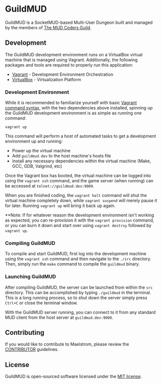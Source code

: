 # GuildMUD

GuildMUD is a SocketMUD-based Multi-User Dungeon built and managed by the members of [The MUD Coders Guild](https://mudcoders.com/).

## Development

The GuildMUD development environment runs on a VirtualBox virtual machine that is managed using Vagrant. Additionally, the following packages and tools are required to properly run this application:

- [Vagrant](https://www.vagrantup.com/) - Development Environment Orchestration
- [VirtualBox](https://www.virtualbox.org/) - Virtualization Platform

### Development Environment

While it is recommended to familiarize yourself with basic [Vagrant command syntax](https://www.vagrantup.com/docs/cli/), with the two dependencies above installed, spinning up the GuildMUD development environment is as simple as running one command:

`vagrant up`

This command will perform a host of automated tasks to get a development environment up and running:

- Power up the virtual machine
- Add `guildmud.dev` to the host machine's hosts file
- Install any necessary dependencies within the virtual machine (Make, GCC, GDB, Valgrind, etc)

Once the Vagrant box has booted, the virtual machine can be logged into using the `vagrant ssh` command, and the game server (when running) can be accessed at `telnet://guildmud.dev:9009`.

When you are finished coding, the `vagrant halt` command will shut the virtual machine completely down, while `vagrant suspend` will merely pause it for later. Running `vagrant up` will bring it back up again.

**Note: If for whatever reason the development environment isn't working as expected, you can re-provision it with the `vagrant provision` command, or you can burn it down and start over using `vagrant destroy` followed by `vagrant up`.

### Compiling GuildMUD

To compile and start GuildMUD, first log into the development machine using the `vagrant ssh` command and then navigate to the `./src` directory. Then, simply run the `make` command to compile the `guildmud` binary.

### Launching GuildMUD

After compiling GuildMUD, the server can be launched from within the `src` directory. This can be accomplished by typing `./guildmud` in the terminal. This is a long running process, so to shut down the server simply press `Ctrl+C` or close the terminal window.

With the GuildMUD server running, you can connect to it from any standard MUD client from the host server at `guildmud.dev:9009`.

## Contributing

If you would like to contribute to Maelstrom, please review the [CONTRIBUTOR](.github/CONTRIBUTING.md) guidelines.

## License

GuildMUD is open-sourced software licensed under the [MIT license](http://opensource.org/licenses/MIT).